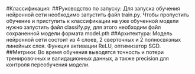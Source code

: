 #Классификация:
##Руководство по запуску:
Для запуска обучения нейронной сети необходимо запустить файл train.py. 
Чтобы пропустить обучение и приступить к классификации на уже обученной модели нужно запустить файл classify.py, для этого необходим файл сохраненной модели формата model.pth
##Архитектура:
Модель нейронной сети состоит из 4 слоев, 2 сверточных и 2 полносвязных линейных слоя. Функция активации ReLU, оптимизатор SGD.
##Метрики:
Во время обучения выводятся точность и потери тренировочных и валидационных данных, а также precision для контроля переобучения модели. 
